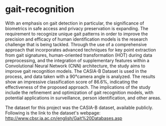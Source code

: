# gait-recognition

With an emphasis on gait detection in particular, the significance
of biometrics in safe access and privacy preservation is
expanding. The requirement to recognize unique gait patterns
in order to improve the precision and efficacy of human identification
models is the research challenge that is being tackled.
Through the use of a comprehensive approach that incorporates
advanced techniques for key point extraction from gait signatures,
human-oriented transformation (HOT) during data preprocessing,
and the integration of supplementary features within
a Convolutional Neural Network (CNN) architecture, the study
aims to improve gait recognition models. The CASIA-B Dataset
is used in the process, and data taken with a 90°camera angle
is analyzed. The results show an impressive classification score
of 86.6%, indicating the effectiveness of the proposed approach.
The implications of the study include the refinement and optimization
of gait recognition models, with potential applications
in surveillance, person identification, and other areas.


The dataset for this project was the CASIA-B dataset, available publicly. Following is the link to the dataset's webpage: http://www.cbsr.ia.ac.cn/english/Gait%20Databases.asp
